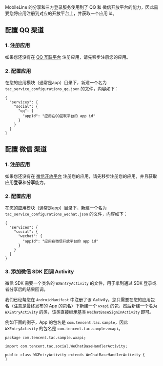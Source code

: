 MobileLine 的分享和三方登录服务使用到了 QQ 和 微信开放平台的能力，因此需要您将应用注册到对应的开放平台上，并获取一个应用 id。

## 配置 QQ 渠道

### 1. 注册应用

如果您还没有在 [QQ 互联平台](https://connect.qq.com/) 注册应用，请先移步注册您的应用。

### 2. 配置应用

在您的应用模块（通常是app）目录下，新建一个名为 `tac_service_configurations_qq.json` 的文件，内容如下：

```
{
  "services": {
    "social": {
      "qq": {
        "appId": "应用在QQ互联平台的 app id"
      }
    }
  }
}
```

## 配置 微信 渠道

### 1. 注册应用

如果您还没有在 [微信开放平台](https://open.weixin.qq.com/cgi-bin/index?t=home/index&lang=zh_CN) 注册您的应用，请先移步注册您的应用，并且获取应用**登录**和**分享**能力。

### 2. 配置应用

在您的应用模块（通常是app）目录下，新建一个名为 `tac_service_configurations_wechat.json` 的文件，内容如下：

```
{
  "services": {
    "social": {
      "wechat": {
        "appId": "应用在微信开放平台的 app id"
      }
    }
  }
}
```

### 3. 添加微信 SDK 回调 Activity

微信 SDK 需要一个类名的 `WXEntryActivity` 的文件，用于拿到通过 SDK 登录或者分享后的结果回调。

我们已经帮您在 `AndroidManifest` 中注册了该 Activity，您只需要在您的应用包名（注意是最终发布的 App 的包名）下新建一个 `wxapi` 的包，然后新建一个名为 `WXEntryActivity` 的类，该类直接继承基类 `WeChatBaseSignInActivity` 即可。

例如下面的例子，App 的包名是 `com.tencent.tac.sample`，因此 `WXEntryActivity` 的包名是 `com.tencent.tac.sample.wxapi`。
 
```
package com.tencent.tac.sample.wxapi;

import com.tencent.tac.social.WeChatBaseHandlerActivity;

public class WXEntryActivity extends WeChatBaseHandlerActivity {
}
```
